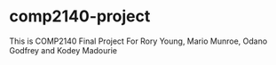 # comp2140-project
This is COMP2140 Final Project For Rory Young, Mario Munroe, Odano Godfrey and Kodey Madourie
